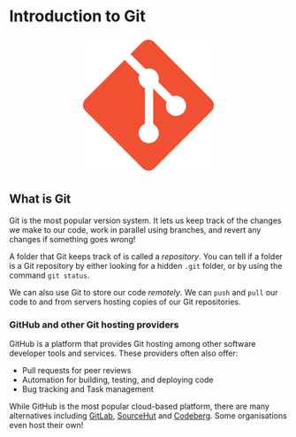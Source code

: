 # Introduction to Git

<p align="center">
  <img src="./image-1.png" alt="Git logo">
</p>

## What is Git

Git is the most popular version system. It lets us keep track of the changes we
make to our code, work in parallel using branches, and revert any changes if
something goes wrong!

A folder that Git keeps track of is called a _repository_. You can tell if a
folder is a Git repository by either looking for a hidden `.git` folder, or by
using the command `git status`.

We can also use Git to store our code _remotely_. We can `push` and `pull` our
code to and from servers hosting copies of our Git repositories.

### GitHub and other Git hosting providers

GitHub is a platform that provides Git hosting among other software developer
tools and services. These providers often also offer:

- Pull requests for peer reviews
- Automation for building, testing, and deploying code
- Bug tracking and Task management

While GitHub is the most popular cloud-based platform, there are many
alternatives including [GitLab](https://gitlab.com),
[SourceHut](https://sourcehut.org) and [Codeberg](https://codeberg.org). Some
organisations even host their own!

